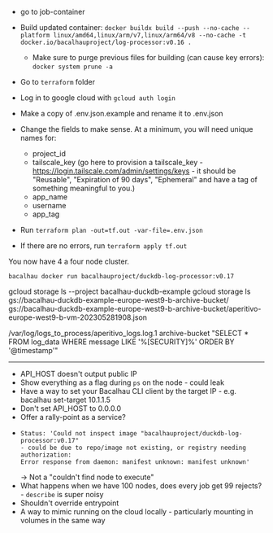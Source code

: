- go to job-container
- Build updated container: `docker buildx build --push --no-cache --platform linux/amd64,linux/arm/v7,linux/arm64/v8 --no-cache -t docker.io/bacalhauproject/log-processor:v0.16 .`
  - Make sure to purge previous files for building (can cause key errors): `docker system prune -a`

- Go to `terraform` folder
- Log in to google cloud with `gcloud auth login`
- Make a copy of .env.json.example and rename it to .env.json
- Change the fields to make sense. At a minimum, you will need unique names for:
  - project_id
  - tailscale_key (go here to provision a tailscale_key - https://login.tailscale.com/admin/settings/keys - it should be "Reusable", "Expiration of 90 days", "Ephemeral" and have a tag of something meaningful to you.)
  - app_name
  - username
  - app_tag
- Run `terraform plan -out=tf.out -var-file=.env.json`
- If there are no errors, run `terraform apply tf.out`

You now have 4 a four node cluster.

`bacalhau docker run bacalhauproject/duckdb-log-processor:v0.17`

gcloud storage ls --project bacalhau-duckdb-example
gcloud storage ls gs://bacalhau-duckdb-example-europe-west9-b-archive-bucket/
gs://bacalhau-duckdb-example-europe-west9-b-archive-bucket/aperitivo-europe-west9-b-vm-202305281908.json

/var/log/logs_to_process/aperitivo_logs.log.1 archive-bucket "SELECT * FROM log_data WHERE message LIKE '%[SECURITY]%' ORDER BY '@timestamp'"

-------

- API_HOST doesn't output public IP
- Show everything as a flag during `ps` on the node - could leak
- Have a way to set your Bacalhau CLI client by the target IP - e.g. bacalhau set-target 10.1.1.5
- Don't set API_HOST to 0.0.0.0
- Offer a rally-point as a service?  
-     Status: 'Could not inspect image "bacalhauproject/duckdb-log-processor:v0.17"
      - could be due to repo/image not existing, or registry needing authorization:
      Error response from daemon: manifest unknown: manifest unknown'
     -> Not a "couldn't find node to execute"
- What happens when we have 100 nodes, does every job get 99 rejects? - `describe` is super noisy
- Shouldn't override entrypoint
- A way to mimic running on the cloud locally - particularly mounting in volumes in the same way